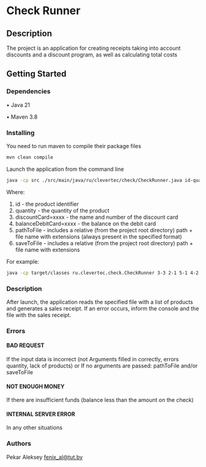 # Check Runner

## Description

The project is an application for creating receipts taking into account discounts and a discount program, as well as calculating total costs

## Getting Started

### Dependencies

•  Java 21

•  Maven 3.8


### Installing

You need to run maven to compile their package files

```bash
mvn clean compile 
```

Launch the application from the command line

```bash
java -cp src ./src/main/java/ru/clevertec/check/CheckRunner.java id-quantity discountCard=xxxx balanceDebitCard=xxxx pathToFile=XXXX saveToFile=xxxx
```

Where:
1) id - the product identifier
2) quantity - the quantity of the product
3) discountCard=xxxx - the name and number of the discount card
4) balanceDebitCard=xxxx - the balance on the debit card
5) pathToFile - includes a relative (from the project root directory) path + file name with extensions (always present in the specified format)
6) saveToFile - includes a relative (from the project root directory) path + file name with extensions

For example:
```bash
java -cp target/classes ru.clevertec.check.CheckRunner 3-3 2-1 5-1 4-2 2-2 discountCard=2222 balanceDebitCard=1000 pathToFile=./products.csv saveToFile=./error_result.csv
```
### Description

After launch, the application reads the specified file with a list of products and generates a sales receipt. If an error occurs, inform the console and the file with the sales receipt.

### Errors

#### BAD REQUEST 
If the input data is incorrect (not
Arguments filled in correctly, errors
quantity, lack of products) 
or If no arguments are passed:
pathToFile and/or saveToFile
#### NOT ENOUGH MONEY 
If there are insufficient funds (balance
less than the amount on the check)
#### INTERNAL SERVER ERROR 
In any other situations

### Authors

Pekar Aleksey
fenix_al@tut.by

